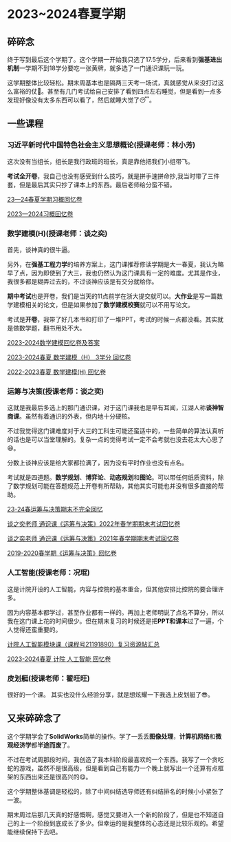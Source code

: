 # 2023~2024春夏学期

## 碎碎念

终于写到最后这个学期了。这个学期一开始我只选了17.5学分，后来看到**强基进出机制**一学期不到18学分要吃一张黄牌，就多选了一门通识课玩一玩。

这学期整体比较轻松。期末周基本也是隔两三天考一场试，真就感觉从来没打过这么富裕的仗🥰。甚至有几门考试给自己安排了看到四点左右睡觉，但是看到一点多发现好像没有太多东西可以看了，然后就睡大觉了😴。

## 一些课程

### 习近平新时代中国特色社会主义思想概论(授课老师：林小芳)

这次没有当组长，组长是我行政班的班长，真是靠他把我们小组带飞。

**考试全开卷**，我自己也没有感受到什么技巧，就是拼手速拼命抄,我当时带了三件套，但是最后其实只抄了课本上的东西。最后老师给分蛮不错。

[23—24春夏学期习概回忆卷](https://www.cc98.org/topic/5919891)

[2023—2024习概回忆卷](https://www.cc98.org/topic/5798627)

### 数学建模(H)(授课老师：谈之奕)

首先，谈神真的很牛逼。

另外，在**强基工程力学**的培养方案上，这门课推荐修读学期是大一春夏，我认为略早了点，因为即使到了大三，我也仍然认为这门课具有一定的难度。尤其是作业，我很多都是糊弄过去的，不过谈神应该是有交分就给你。

**期中考试**也是开卷，我们是当天的11点前学在浙大提交就可以。**大作业**是写一篇数学建模相关的论文，但是如果参加了**数学建模校赛**就可以不用写论文。

考试是**开卷**，我带了好几本书和打印了一堆PPT，考试的时候一点都没看。其实就是做数学题，翻书用处不大。

[2023-2024数学建模回忆卷及答案](https://www.cc98.org/topic/5927518)

[2023-2024春夏 数学建模（H） 3学分 回忆卷](https://www.cc98.org/topic/5925225)

[2022-2023春夏 数学建模(H) 回忆卷](https://www.cc98.org/topic/5642152)

### 运筹与决策(授课老师：谈之奕)

这就是我最后多选上的那门通识课，对于这门课我也是早有耳闻，江湖人称**谈神智商课**。虽然有着通识的外表，但内地十分硬核。

不过我觉得这门课难度对于大三的工科生可能还蛮适中的，一些简单的算法认真听的话也是可以当堂理解的。复杂一点的觉得考试一定不会考就也没去花太大心思了😄。

分数上谈神应该是给大家都拉满了，因为没有平时作业也没有点名。

考试就是四道题。**数学规划**、**博弈论**、**动态规划**和**图论**。可以带任何纸质资料，除了数学规划可能在答题规范上开卷有所帮助，其他其实可能也并没有很多直接的帮助。

[23-24春运筹与决策期末不完全回忆](https://www.cc98.org/topic/5880563)

[谈之奕老师 通识课《运筹与决策》2022年春学期期末考试回忆卷](https://www.cc98.org/topic/5307166)

[谈之奕老师 通识课《运筹与决策》2021年春学期期末考试回忆卷](https://www.cc98.org/topic/5071193)

[2019-2020春学期《运筹与决策》回忆卷](https://www.cc98.org/topic/4964223)

### 人工智能(授课老师：况琨)

这是计院开设的人工智能，内容与控院的基本重合，但其他安排比控院的要合理许多。

因为内容基本都学过，甚至作业都有一样的。再加上老师明说了点名不算分，所以我在这门课上花的时间很少。但在期末复习的时候还是把**PPT和课本**过了一遍，个人觉得还蛮重要的。

[计院人工智能模块课（课程号21191890）复习资源帖汇总](https://www.cc98.org/topic/5902560)

[2023-2024春夏 计院 人工智能 回忆卷](https://www.cc98.org/topic/5922778)

### 皮划艇(授课老师：翟旺旺)

很好的一个课。
其实也没什么经验分享，就是想炫耀一下我选上皮划艇了😎。

## 又来碎碎念了

这个学期学会了**SolidWorks**简单的操作。学了一丢丢**图像处理**，**计算机网络**和**微观经济学**都**半途而废**了。

不过在考试周那段时间，我创造了我本科阶段最喜欢的一个东西。我写了一个贪吃蛇的游戏，虽然不是很高级，但是看到自己有能力一个晚上就写出一个还算有点框架的东西出来还是很高兴的😋。

这个学期整体基调是轻松的，除了中间纠结选导师还有纠结排名的时候小小紧张了一波。

期末周过后那几天真的好感慨啊，感觉又要进入一个新的阶段了，但是也不知道自己的上一个阶段到底成长了多少。但幸运的是我整体的心态还是比较乐观的。希望能继续保持下去吧。
